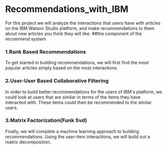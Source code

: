 
# Recommendations_with_IBM
 For this project we will analyze the interactions that users have with articles on the IBM Watson Studio platform, and make recommendations to them about new articles you think they will like. 
##the component of the recommend system
### 1.Rank Based Recommendations
To get started in building recommendations, we will first find the most popular articles simply based on the most interactions.
### 2.User-User Based Collaborative Filtering
In order to build better recommendations for the users of IBM's platform, we could look at users that are similar in terms of the items they have interacted with. These items could then be recommended to the similar users. 
### 3.Matrix Factorization(Funk Svd)
Finally, we will complete a machine learning approach to building recommendations. Using the user-item interactions, we will build out a matrix decomposition. 
